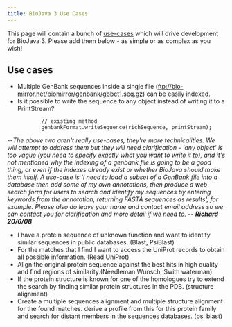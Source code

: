 ```yaml
---
title: BioJava 3 Use Cases
---
```


This page will contain a bunch of
[use-cases](http://en.wikipedia.org/wiki/Use_case) which will drive
development for BioJava 3. Please add them below - as simple or as
complex as you wish!

Use cases
---------

-   Multiple GenBank sequences inside a single file
    (ftp://bio-mirror.net/biomirror/genbank/gbbct1.seq.gz) can be easily
    indexed.
-   Is it possible to write the sequence to any object instead of
    writing it to a PrintStream?

`           // existing method`  
`           genbankFormat.writeSequence(richSequence, printStream);`

--*The above two aren't really use-cases, they're more technicalities.
We will attempt to address them but they will need clarification - 'any
object' is too vague (you need to specify exactly what you want to write
it to), and it's not mentioned why the indexing of a genbank file is
going to be a good thing, or even if the indexes already exist or
whether BioJava should make them itself. A use-case is 'I need to load a
subset of a GenBank file into a database then add some of my own
annotations, then produce a web search form for users to search and
identify my sequences by entering keywords from the annotation,
returning FASTA sequences as results', for example. Please also do leave
your name and contact email address so we can contact you for
clarification and more detail if we need to. --
**[Richard](User:Rholland "wikilink") 20/6/08***

-   I have a protein sequence of unknown function and want to identify
    similar sequences in public databases. (Blast, PsiBlast)
-   For the matches that I find I want to access the UniProt records to
    obtain all possible information. (Read UniProt)
-   Align the original protein sequence against the best hits in high
    quality and find regions of similarity.(Needleman Wunsch, Swith
    waterman)
-   If the protein structure is known for one of the homologues try to
    extend the search by finding similar protein structures in the PDB.
    (structure alignment)
-   Create a multiple sequences alignment and multiple structure
    alignment for the found matches. derive a profile from this for this
    protein family and search for distant members in the sequences
    databases. (psi blast)

